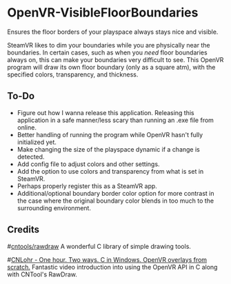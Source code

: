 # OpenVR-VisibleFloorBoundaries
Ensures the floor borders of your playspace always stays nice and visible.

SteamVR likes to dim your boundaries while you are physically near the boundaries. In certain cases, such as when you *need* floor boundaries always on, this can make your boundaries very difficult to see. This OpenVR program will draw its own floor boundary (only as a square atm), with the specified colors, transparency, and thickness.

## To-Do
- Figure out how I wanna release this application. Releasing this application in a safe manner/less scary than running an .exe file from online.
- Better handling of running the program while OpenVR hasn't fully initialized yet.
- Make changing the size of the playspace dynamic if a change is detected.
- Add config file to adjust colors and other settings.
- Add the option to use colors and transparency from what is set in SteamVR.
- Perhaps properly register this as a SteamVR app.
- Additional/optional boundary border color option for more contrast in the case where the original boundary color blends in too much to the surrounding environment.

## Credits
#[cntools/rawdraw](https://github.com/cntools/rawdraw)
A wonderful C library of simple drawing tools.

#[CNLohr - One hour. Two ways. C in Windows. OpenVR overlays from scratch.](https://www.youtube.com/watch?v=r6kM3tR03g4)
Fantastic video introduction into using the OpenVR API in C along with CNTool's RawDraw.


